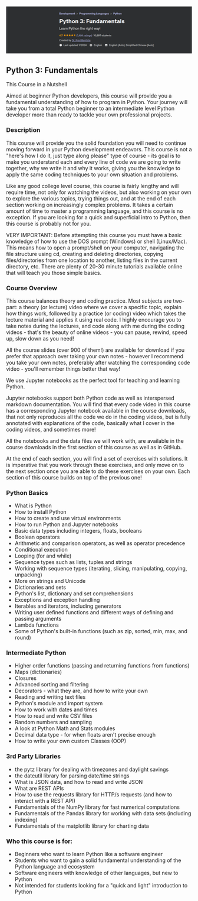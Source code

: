 ![](assets/Screenshot%20from%202024-01-25%2016-29-11.png)

## Python 3: Fundamentals
This Course in a Nutshell

Aimed at beginner Python developers, this course will provide you a fundamental understanding of how to program in Python. Your journey will take you from a total Python beginner to an intermediate level Python developer more than ready to tackle your own professional projects.

### Description
This course will provide you the solid foundation you will need to continue moving forward in your Python development endeavors. This course is not a "here's how I do it, just type along please" type of course - its goal is to make you understand each and every line of code we are going to write together, why we write it and why it works, giving you the knowledge to apply the same coding techniques to your own situation and problems.

Like any good college level course, this course is fairly lengthy and will require time, not only for watching the videos, but also working on your own to explore the various topics, trying things out, and at the end of each section working on increasingly complex problems. It takes a certain amount of time to master a programming language, and this course is no exception. If you are looking for a quick and superficial intro to Python, then this course is probably not for you.

VERY IMPORTANT: Before attempting this course you must have a basic knowledge of how to use the DOS prompt (Windows) or shell (Linux/Mac). This means how to open a prompt/shell on your computer, navigating the file structure using cd, creating and deleting directories, copying files/directories from one location to another, listing files in the current directory, etc. There are plenty of 20-30 minute tutorials available online that will teach you those simple basics.

### Course Overview

This course balances theory and coding practice. Most subjects are two-part: a theory (or lecture) video where we cover a specific topic, explain how things work, followed by a practice (or coding) video which takes the lecture material and applies it using real code. I highly encourage you to take notes during the lectures, and code along with me during the coding videos - that's the beauty of online videos - you can pause, rewind, speed up, slow down as you need!

All the course slides (over 900 of them!) are available for download if you prefer that approach over taking your own notes - however I recommend you take your own notes, preferably after watching the corresponding code video - you'll remember things better that way!

We use Jupyter notebooks as the perfect tool for teaching and learning Python.

Jupyter notebooks support both Python code as well as interspersed markdown documentation. You will find that every code video in this course has a corresponding Jupyter notebook available in the course downloads, that not only reproduces all the code we do in the coding videos, but is fully annotated with explanations of the code, basically what I cover in the coding videos, and sometimes more!

All the notebooks and the data files we will work with, are available in the course downloads in the first section of this course as well as in GitHub.

At the end of each section, you will find a set of exercises with solutions. It is imperative that you work through these exercises, and only move on to the next section once you are able to do these exercises on your own. Each section of this course builds on top of the previous one!


### Python Basics

  - What is Python
  - How to install Python
  - How to create and use virtual environments
  - How to run Python and Jupyter notebooks
  - Basic data types including integers, floats, booleans
  - Boolean operators
  - Arithmetic and comparison operators, as well as operator precedence
  - Conditional execution
  - Looping (for and while)
  - Sequence types such as lists, tuples and strings
  - Working with sequence types (iterating, slicing, manipulating, copying, unpacking)
  - More on strings and Unicode
  - Dictionaries and sets
  - Python's list, dictionary and set comprehensions
  - Exceptions and exception handling
  - Iterables and iterators, including generators
  - Writing user defined functions and different ways of defining and passing arguments
  - Lambda functions
  - Some of Python's built-in functions (such as zip, sorted, min, max, and round)

### Intermediate Python

  - Higher order functions (passing and returning functions from functions)
  - Maps (dictionaries)
  - Closures
  - Advanced sorting and filtering
  - Decorators - what they are, and how to write your own
  - Reading and writing text files
  - Python's module and import system
  - How to work with dates and times
  - How to read and write CSV files
  - Random numbers and sampling
  - A look at Python Math and Stats modules
  - Decimal data type - for when floats aren't precise enough
  - How to write your own custom Classes (OOP)

### 3rd Party Libraries

  - the pytz library for dealing with timezones and daylight savings
  - the dateutil library for parsing date/time strings
  - What is JSON data, and how to read and write JSON
  - What are REST APIs
  - How to use the requests library for HTTP/s requests (and how to interact with a REST API)
  - Fundamentals of the NumPy library for fast numerical computations
  - Fundamentals of the Pandas library for working with data sets (including indexing)
  - Fundamentals of the matplotlib library for charting data

### Who this course is for:

  - Beginners who want to learn Python like a software engineer
  - Students who want to gain a solid fundamental understanding of the Python language and ecosystem
  - Software engineers with knowledge of other languages, but new to Python
  - Not intended for students looking for a "quick and light" introduction to Python
